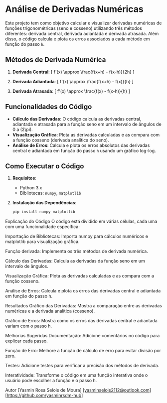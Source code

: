 # Análise de Derivadas Numéricas

Este projeto tem como objetivo calcular e visualizar derivadas numéricas de funções trigonométricas (seno e cosseno) utilizando três métodos diferentes: derivada central, derivada adiantada e derivada atrasada. Além disso, o código calcula e plota os erros associados a cada método em função do passo `h`.

## Métodos de Derivada Numérica

1. **Derivada Central**: 
   \[
   f'(x) \approx \frac{f(x+h) - f(x-h)}{2h}
   \]
   
2. **Derivada Adiantada**:
   \[
   f'(x) \approx \frac{f(x+h) - f(x)}{h}
   \]
   
3. **Derivada Atrasada**:
   \[
   f'(x) \approx \frac{f(x) - f(x-h)}{h}
   \]

## Funcionalidades do Código

- **Cálculo das Derivadas**: O código calcula as derivadas central, adiantada e atrasada para a função seno em um intervalo de ângulos de 0 a \(2\pi\).
- **Visualização Gráfica**: Plota as derivadas calculadas e as compara com a função cosseno (derivada analítica do seno).
- **Análise de Erros**: Calcula e plota os erros absolutos das derivadas central e adiantada em função do passo `h` usando um gráfico log-log.

## Como Executar o Código

1. **Requisitos**:
   - Python 3.x
   - Bibliotecas: `numpy`, `matplotlib`

2. **Instalação das Dependências**:
   ```bash
   pip install numpy matplotlib

Explicação do Código
O código está dividido em várias células, cada uma com uma funcionalidade específica:

Importação de Bibliotecas: Importa numpy para cálculos numéricos e matplotlib para visualização gráfica.

Função derivada: Implementa os três métodos de derivada numérica.

Cálculo das Derivadas: Calcula as derivadas da função seno em um intervalo de ângulos.

Visualização Gráfica: Plota as derivadas calculadas e as compara com a função cosseno.

Análise de Erros: Calcula e plota os erros das derivadas central e adiantada em função do passo h.

Resultados
Gráfico das Derivadas: Mostra a comparação entre as derivadas numéricas e a derivada analítica (cosseno).

Gráfico de Erros: Mostra como os erros das derivadas central e adiantada variam com o passo h.

Melhorias Sugeridas
Documentação: Adicione comentários no código para explicar cada passo.

Função de Erro: Melhore a função de cálculo de erro para evitar divisão por zero.

Testes: Adicione testes para verificar a precisão dos métodos de derivada.

Interatividade: Transforme o código em uma função interativa onde o usuário pode escolher a função e o passo h.

Autor
[Yasmin Rosa Selois de Moura]
[yasminselois2112@outlook.com]
[https://github.com/yasminrsdm-hub]